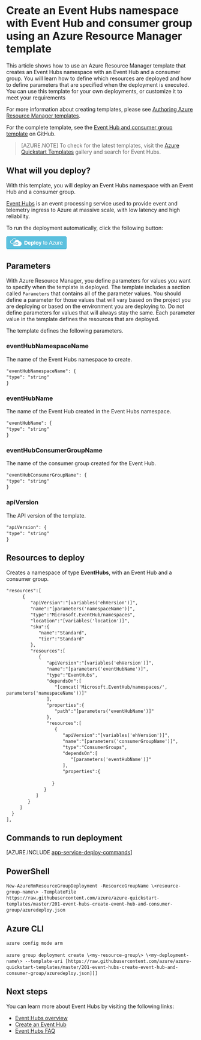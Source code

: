 <properties
    pageTitle="Create Azure Event Hubs namespace and consumer group using a template | Azure"
    description="Create an Event Hubs namespace with Event Hub and consumer group using Azure Resource Manager templates"
    services="event-hubs"
    documentationcenter=".net"
    author="sethmanheim"
    manager="timlt"
    editor="" />
<tags
    ms.assetid="28bb4591-1fd7-444f-a327-4e67e8878798"
    ms.service="event-hubs"
    ms.devlang="tbd"
    ms.topic="article"
    ms.tgt_pltfrm="dotnet"
    ms.workload="na"
    ms.date="11/21/2016"
    wacn.date=""
    ms.author="sethm;shvija" />

# Create an Event Hubs namespace with Event Hub and consumer group using an Azure Resource Manager template

This article shows how to use an Azure Resource Manager template that creates an Event Hubs namespace with an Event Hub and a consumer group. You will learn how to define which resources are deployed and how to define parameters that are specified when the deployment is executed. You can use this template for your own deployments, or customize it to meet your requirements

For more information about creating templates, please see [Authoring Azure Resource Manager templates][Authoring Azure Resource Manager templates].

For the complete template, see the [Event Hub and consumer group template][Event Hub and consumer group template] on GitHub.

> [AZURE.NOTE]
> To check for the latest templates, visit the [Azure Quickstart Templates][Azure Quickstart Templates] gallery and search for Event Hubs.
> 
> 

## What will you deploy?

With this template, you will deploy an Event Hubs namespace with an Event Hub and a consumer group.

[Event Hubs](/documentation/articles/event-hubs-what-is-event-hubs/) is an event processing service used to provide event and telemetry ingress to Azure at massive scale, with low latency and high reliability.

To run the deployment automatically, click the following button:

[![Deploy to Azure](./media/event-hubs-resource-manager-namespace-event-hub/deploybutton.png)](https://portal.azure.cn/#create/Microsoft.Template/uri/https%3A%2F%2Fraw.githubusercontent.com%2FAzure%2Fazure-quickstart-templates%2Fmaster%2F201-event-hubs-create-event-hub-and-consumer-group%2Fazuredeploy.json)

## Parameters

With Azure Resource Manager, you define parameters for values you want to specify when the template is deployed. The template includes a section called `Parameters` that contains all of the parameter values. You should define a parameter for those values that will vary based on the project you are deploying or based on the environment you are deploying to. Do not define parameters for values that will always stay the same. Each parameter value in the template defines the resources that are deployed.

The template defines the following parameters.

### eventHubNamespaceName

The name of the Event Hubs namespace to create.

    "eventHubNamespaceName": {
    "type": "string"
    }

### eventHubName

The name of the Event Hub created in the Event Hubs namespace.

    "eventHubName": {
    "type": "string"
    }

### eventHubConsumerGroupName

The name of the consumer group created for the Event Hub.

    "eventHubConsumerGroupName": {
    "type": "string"
    }

### apiVersion

The API version of the template.

    "apiVersion": {
    "type": "string"
    }

## Resources to deploy

Creates a namespace of type **EventHubs**, with an Event Hub and a consumer group.

    "resources":[  
          {  
             "apiVersion":"[variables('ehVersion')]",
             "name":"[parameters('namespaceName')]",
             "type":"Microsoft.EventHub/namespaces",
             "location":"[variables('location')]",
             "sku":{  
                "name":"Standard",
                "tier":"Standard"
             },
             "resources":[  
                {  
                   "apiVersion":"[variables('ehVersion')]",
                   "name":"[parameters('eventHubName')]",
                   "type":"EventHubs",
                   "dependsOn":[  
                      "[concat('Microsoft.EventHub/namespaces/', parameters('namespaceName'))]"
                   ],
                   "properties":{  
                      "path":"[parameters('eventHubName')]"
                   },
                   "resources":[  
                      {  
                         "apiVersion":"[variables('ehVersion')]",
                         "name":"[parameters('consumerGroupName')]",
                         "type":"ConsumerGroups",
                         "dependsOn":[  
                            "[parameters('eventHubName')]"
                         ],
                         "properties":{  

                     }
                  }
               ]
            }
         ]
      }
    ],

## Commands to run deployment

[AZURE.INCLUDE [app-service-deploy-commands](../../includes/app-service-deploy-commands.md)]

## PowerShell

    New-AzureRmResourceGroupDeployment -ResourceGroupName \<resource-group-name\> -TemplateFile https://raw.githubusercontent.com/azure/azure-quickstart-templates/master/201-event-hubs-create-event-hub-and-consumer-group/azuredeploy.json

## Azure CLI

    azure config mode arm

    azure group deployment create \<my-resource-group\> \<my-deployment-name\> --template-uri [https://raw.githubusercontent.com/azure/azure-quickstart-templates/master/201-event-hubs-create-event-hub-and-consumer-group/azuredeploy.json][]

## Next steps
You can learn more about Event Hubs by visiting the following links:

* [Event Hubs overview](/documentation/articles/event-hubs-what-is-event-hubs/)
* [Create an Event Hub](/documentation/articles/event-hubs-create/)
* [Event Hubs FAQ](/documentation/articles/event-hubs-faq/)

[Authoring Azure Resource Manager templates]: /documentation/articles/resource-group-authoring-templates/
[Azure Quickstart Templates]:  https://github.com/Azure/azure-quickstart-templates/?term=event+hubs
[Using Azure PowerShell with Azure Resource Manager]: /documentation/articles/powershell-azure-resource-manager/
[Using the Azure CLI for Mac, Linux, and Windows with Azure Resource Management]: /documentation/articles/xplat-cli-azure-resource-manager/
[Event Hub and consumer group template]: https://github.com/Azure/azure-quickstart-templates/blob/master/201-event-hubs-create-event-hub-and-consumer-group/
